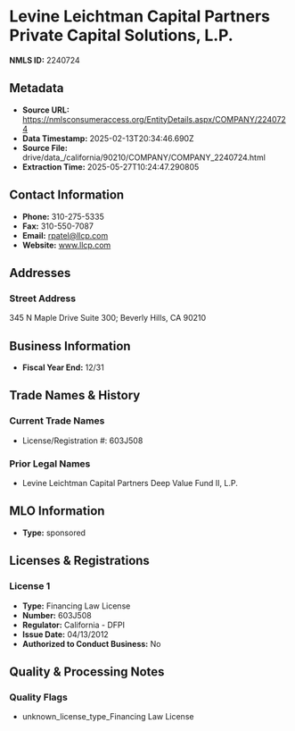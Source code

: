 # Levine Leichtman Capital Partners Private Capital Solutions, L.P.

**NMLS ID:** 2240724

## Metadata
- **Source URL:** https://nmlsconsumeraccess.org/EntityDetails.aspx/COMPANY/2240724
- **Data Timestamp:** 2025-02-13T20:34:46.690Z
- **Source File:** drive/data_/california/90210/COMPANY/COMPANY_2240724.html
- **Extraction Time:** 2025-05-27T10:24:47.290805

## Contact Information
- **Phone:** 310-275-5335
- **Fax:** 310-550-7087
- **Email:** rpatel@llcp.com
- **Website:** www.llcp.com

## Addresses
### Street Address
345 N Maple Drive Suite 300; Beverly Hills, CA 90210

## Business Information
- **Fiscal Year End:** 12/31

## Trade Names & History
### Current Trade Names
- License/Registration #: 603J508

### Prior Legal Names
- Levine Leichtman Capital Partners Deep Value Fund II, L.P.

## MLO Information
- **Type:** sponsored

## Licenses & Registrations

### License 1
- **Type:** Financing Law License
- **Number:** 603J508
- **Regulator:** California - DFPI
- **Issue Date:** 04/13/2012
- **Authorized to Conduct Business:** No

## Quality & Processing Notes
### Quality Flags
- unknown_license_type_Financing Law License
